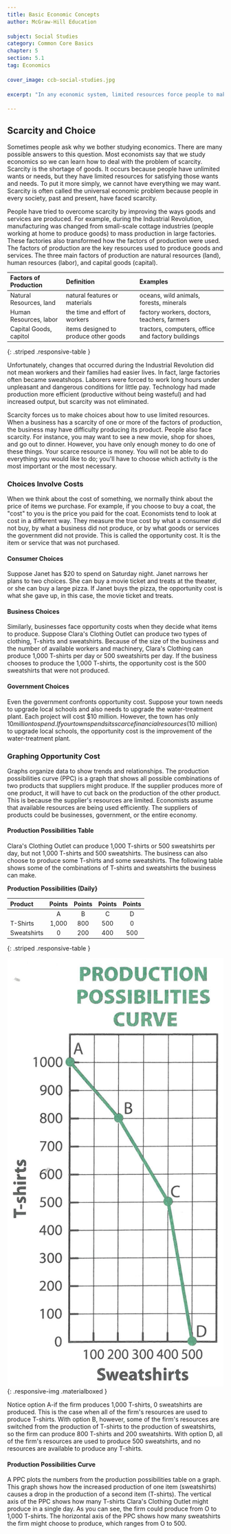 ```yaml
---
title: Basic Economic Concepts
author: McGraw-Hill Education

subject: Social Studies
category: Common Core Basics
chapter: 5
section: 5.1
tag: Economics

cover_image: ccb-social-studies.jpg

excerpt: "In any economic system, limited resources force people to make choices. People cannot have everything they want. The study of economics helps us analyze the best way to use our limited resources."

---
```

## Scarcity and Choice

Sometimes people ask why we bother studying economics. There are many possible answers to this question. Most economists say that we study economics so we can learn how to deal with the problem of scarcity. Scarcity is the shortage of goods. It occurs because people have unlimited wants or needs, but they have limited resources for satisfying those wants and needs. To put it more simply, we cannot have everything we may want. Scarcity is often called the universal economic problem because people in every society, past and present, have faced scarcity.

People have tried to overcome scarcity by improving the ways goods and services are produced. For example, during the Industrial Revolution, manufacturing was changed from small-scale cottage industries (people working at home to produce goods) to mass production in large factories. These factories also transformed how the factors of production were used. The factors of production are the key resources used to produce goods and services. The three main factors of production are natural resources (land), human resources (labor), and capital goods (capital).

| Factors of Production | Definition | Examples |
|:-|:-|:-|
| Natural Resources, land |natural features or materials | oceans, wild animals, forests, minerals |
| Human Resources, labor | the time and effort of workers | factory workers, doctors, teachers, farmers |
| Capital Goods, capitol | items designed to produce other goods | tractors, computers, office and factory buildings |
{: .striped .responsive-table }

Unfortunately, changes that occurred during the Industrial Revolution did not mean workers and their families had easier lives. In fact, large factories often became sweatshops. Laborers were forced to work long hours under unpleasant and dangerous conditions for little pay. Technology had made production more efficient (productive without being wasteful) and had increased output, but scarcity was not eliminated.

Scarcity forces us to make choices about how to use limited resources. When a business has a scarcity of one or more of the factors of production, the business may have difficulty producing its product. People also face scarcity. For instance, you may want to see a new movie, shop for shoes, and go out to dinner. However, you have only enough money to do one of these things. Your scarce resource is money. You will not be able to do everything you would like to do; you'll have to choose which activity is the most important or the most necessary.

### Choices Involve Costs

When we think about the cost of something, we normally think about the price of items we purchase. For example, if you choose to buy a coat, the "cost" to you is the price you paid for the coat. Economists tend to look at cost in a different way. They measure the true cost by what a consumer did not buy, by what a business did not produce, or by what goods or services the government did not provide. This is called the opportunity cost. It is the item or service that was not purchased.

#### Consumer Choices

Suppose Janet has $20 to spend on Saturday night. Janet narrows her plans to two choices. She can buy a movie ticket and treats at the theater, or she can buy a large pizza. If Janet buys the pizza, the opportunity cost is what she gave up, in this case, the movie ticket and treats.

#### Business Choices

Similarly, businesses face opportunity costs when they decide what items  to produce. Suppose Clara's Clothing Outlet can produce two types of clothing, T-shirts and sweatshirts. Because of the size of the business and the number of available workers and machinery, Clara's Clothing can produce 1,000 T-shirts per day or 500 sweatshirts per day. If the business chooses to produce the 1,000 T-shirts, the opportunity cost is the 500 sweatshirts that were not produced.

#### Government Choices

Even the government confronts opportunity cost. Suppose your town needs to upgrade local schools and also needs to upgrade the water-treatment plant. Each project will cost $10 million. However, the town has only $10 million to spend. If your town spends its scarce financial resources ($10 million) to upgrade local schools, the opportunity cost is the improvement of the water-treatment plant.

### Graphing Opportunity Cost

Graphs organize data to show trends and relationships. The production possibilities curve (PPC) is a graph that shows all possible combinations of two products that suppliers might produce. If the supplier produces more of one product, it will have to cut back on the production of the other product. This is because the supplier's resources are limited. Economists assume that available resources are being used efficiently. The suppliers of products could be businesses, government, or the entire economy.

#### Production Possibilities Table

Clara's Clothing Outlet can produce 1,000 T-shirts or 500 sweatshirts per day, but not 1,000 T-shirts and 500 sweatshirts. The business can also choose to produce some T-shirts and some sweatshirts. The following table shows some of the combinations of T-shirts and sweatshirts the business can make.

**Production Possibilities (Daily}**

| Product | Points | Points | Points | Points |
|:-|:-:|:-:|:-:|:-:|
| | A | B | C | D |
| T-Shirts | 1,000 | 800 | 500 | 0 |
| Sweatshirts | 0 | 200 | 400 | 500 |
{: .striped .responsive-table }

![Production Possibilities Curve](img/ppc.png){: .responsive-img .materialboxed }

Notice option A-if the firm produces 1,000 T-shirts, 0 sweatshirts are produced. This is the case when all of the firm's resources are used to produce T-shirts. With option B, however, some of the firm's resources are switched from the production of T-shirts to the production of sweatshirts, so the firm can produce 800 T-shirts and 200 sweatshirts. With option D, all of the firm's resources are used to produce 500 sweatshirts, and no resources are available to produce any T-shirts.

#### Production Possibilities Curve

A PPC plots the numbers from the production possibilities table on a graph. This graph shows how the increased production of one item (sweatshirts) causes a drop in the production of a second item (T-shirts). The vertical axis of the PPC shows how many T-shirts Clara's Clothing Outlet might produce in a single day. As you can see, the firm could produce from O to 1,000 T-shirts. The horizontal axis of the PPC shows how many sweatshirts the firm might choose to produce, which ranges from O to 500.
